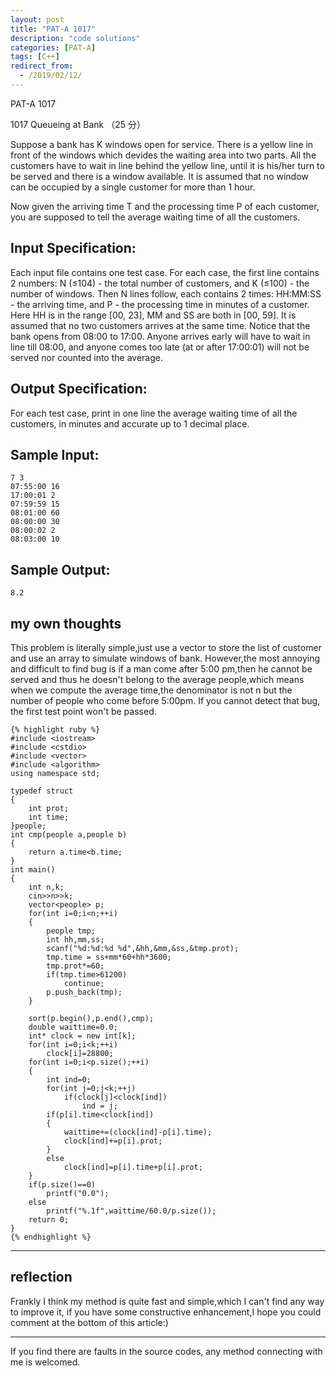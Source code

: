 ```yaml
---
layout: post
title: "PAT-A 1017"
description: "code solutions"
categories: [PAT-A]
tags: [C++]
redirect_from:
  - /2019/02/12/
---
```

PAT-A 1017

1017 Queueing at Bank （25 分）  

Suppose a bank has K windows open for service. There is a yellow line in front of the windows which devides the waiting area into two parts. All the customers have to wait in line behind the yellow line, until it is his/her turn to be served and there is a window available. It is assumed that no window can be occupied by a single customer for more than 1 hour.  

Now given the arriving time T and the processing time P of each customer, you are supposed to tell the average waiting time of all the customers. 

## Input Specification:

Each input file contains one test case. For each case, the first line contains 2 numbers: N (≤104) - the total number of customers, and K (≤100) - the number of windows. Then N lines follow, each contains 2 times: HH:MM:SS - the arriving time, and P - the processing time in minutes of a customer. Here HH is in the range [00, 23], MM and SS are both in [00, 59]. It is assumed that no two customers arrives at the same time.
Notice that the bank opens from 08:00 to 17:00. Anyone arrives early will have to wait in line till 08:00, and anyone comes too late (at or after 17:00:01) will not be served nor counted into the average.

## Output Specification:

For each test case, print in one line the average waiting time of all the customers, in minutes and accurate up to 1 decimal place.

## Sample Input:

	7 3
	07:55:00 16
	17:00:01 2
	07:59:59 15
	08:01:00 60
	08:00:00 30
	08:00:02 2
	08:03:00 10
    
## Sample Output:
    
    8.2
    
## my own thoughts
 
This problem is literally simple,just use a vector to store the list of customer and use an array to simulate windows of bank.
However,the most annoying and difficult to find bug is if a man come after 5:00 pm,then he cannot be served and thus he doesn't belong to the average people,which means when we compute the average time,the denominator is not n but the number of people who come before 5:00pm. If you cannot detect that bug, the first test point won't be passed.
  
    {% highlight ruby %}
    #include <iostream>
	#include <cstdio>
	#include <vector>
	#include <algorithm>
	using namespace std;

	typedef struct
	{
		int prot;
		int time;
	}people;
	int cmp(people a,people b)
	{
		return a.time<b.time;
	}
	int main()
	{
		int n,k;
		cin>>n>>k;
		vector<people> p;
		for(int i=0;i<n;++i)
		{
			people tmp;
			int hh,mm,ss;
			scanf("%d:%d:%d %d",&hh,&mm,&ss,&tmp.prot);
			tmp.time = ss+mm*60+hh*3600;
			tmp.prot*=60;
			if(tmp.time>61200)
				continue;
			p.push_back(tmp);
		}

		sort(p.begin(),p.end(),cmp);
		double waittime=0.0;
		int* clock = new int[k];
		for(int i=0;i<k;++i)
			clock[i]=28800;
		for(int i=0;i<p.size();++i)
		{
			int ind=0;
			for(int j=0;j<k;++j)
				if(clock[j]<clock[ind])
					ind = j;
			if(p[i].time<clock[ind])
			{
				waittime+=(clock[ind]-p[i].time);
				clock[ind]+=p[i].prot;
			}
			else
				clock[ind]=p[i].time+p[i].prot;
		}
		if(p.size()==0)
			printf("0.0");
		else
			printf("%.1f",waittime/60.0/p.size());
		return 0;
	}
	{% endhighlight %}
---	
## reflection

Frankly I think my method is quite fast and simple,which I can't find any way to improve it, if you have some constructive enhancement,I hope you could comment at the bottom of this article:)

---
  If you find there are faults in the source codes, any method connecting with me is welcomed.
